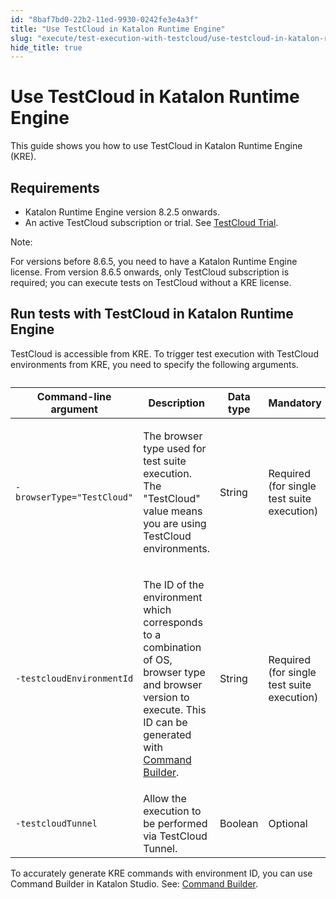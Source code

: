 ```yaml
---
id: "8baf7bd0-22b2-11ed-9930-0242fe3e4a3f"
title: "Use TestCloud in Katalon Runtime Engine"
slug: "execute/test-execution-with-testcloud/use-testcloud-in-katalon-runtime-engine"
hide_title: true
---
```


# <a id="id" class="anchor_top_offset"/><a id="ariaid-title1" class="anchor_top_offset"/>Use TestCloud in Katalon Runtime Engine

<p xmlns="http://www.w3.org/1999/xhtml" className="p">This guide shows you how to use <span className="ph">TestCloud</span> in <span className="ph">Katalon Runtime Engine</span> (<span className="ph">KRE</span>).</p> 

## Requirements

<ul xmlns="http://www.w3.org/1999/xhtml" className="ul"><li className="li"><span className="ph">Katalon Runtime Engine</span> version 8.2.5 onwards.</li><li className="li">An active <span className="ph">TestCloud</span> subscription or trial. See <a className="xref" href="/docs/administer/katalon-platform-packages/testcloud-feature-comparison#id_2">TestCloud Trial</a>.</li></ul> 
<div xmlns="http://www.w3.org/1999/xhtml" className="note note note_note"><span className="note__title">Note:</span> <p className="p">For versions before 8.6.5, you need to have a <span className="ph">Katalon Runtime Engine</span> license. From version 8.6.5 onwards, only <span className="ph">TestCloud</span> subscription is required; you can execute tests on <span className="ph">TestCloud</span> without a <span className="ph">KRE</span> license. </p></div>

## <a id="id_1" class="anchor_top_offset"/>Run tests with <span xmlns="http://www.w3.org/1999/xhtml" className="ph">TestCloud</span>  in <span xmlns="http://www.w3.org/1999/xhtml" className="ph">Katalon Runtime Engine</span> 

<p xmlns="http://www.w3.org/1999/xhtml" className="p"><span className="ph">TestCloud</span> is accessible from <span className="ph">KRE</span>. To trigger test execution with <span className="ph">TestCloud</span> environments from <span className="ph">KRE</span>, you need to specify the following arguments.</p> 
<table xmlns="http://www.w3.org/1999/xhtml" className="table anchor_top_offset" id="id_1__table-KRE-TC-arguments"><caption /><colgroup><col /><col /><col /><col /></colgroup><thead className="thead"><tr className><th className="entry anchor_top_offset" id="id_1__table-KRE-TC-arguments__entry__1"> Command-line argument</th><th className="entry anchor_top_offset" id="id_1__table-KRE-TC-arguments__entry__2"> Description</th><th className="entry anchor_top_offset" id="id_1__table-KRE-TC-arguments__entry__3"> Data type</th><th className="entry anchor_top_offset" id="id_1__table-KRE-TC-arguments__entry__4"> Mandatory</th></tr></thead><tbody className="tbody"><tr className><td className="entry" headers="id_1__table-KRE-TC-arguments__entry__1 id_1__table-KRE-TC-arguments__entry__2 id_1__table-KRE-TC-arguments__entry__3 id_1__table-KRE-TC-arguments__entry__4 "><code className="ph codeph">-browserType="TestCloud"</code></td><td className="entry" headers="id_1__table-KRE-TC-arguments__entry__1 id_1__table-KRE-TC-arguments__entry__2 id_1__table-KRE-TC-arguments__entry__3 id_1__table-KRE-TC-arguments__entry__4 "><p className="p">The browser type used for test suite execution. The "TestCloud" value means you are using <span className="ph">TestCloud</span> environments.</p></td><td className="entry" headers="id_1__table-KRE-TC-arguments__entry__1 id_1__table-KRE-TC-arguments__entry__2 id_1__table-KRE-TC-arguments__entry__3 id_1__table-KRE-TC-arguments__entry__4 "> String</td><td className="entry" headers="id_1__table-KRE-TC-arguments__entry__1 id_1__table-KRE-TC-arguments__entry__2 id_1__table-KRE-TC-arguments__entry__3 id_1__table-KRE-TC-arguments__entry__4 "> Required (for single test suite execution)</td></tr><tr className><td className="entry" headers="id_1__table-KRE-TC-arguments__entry__1 id_1__table-KRE-TC-arguments__entry__2 id_1__table-KRE-TC-arguments__entry__3 id_1__table-KRE-TC-arguments__entry__4 "><code className="ph codeph">-testcloudEnvironmentId</code></td><td className="entry" headers="id_1__table-KRE-TC-arguments__entry__1 id_1__table-KRE-TC-arguments__entry__2 id_1__table-KRE-TC-arguments__entry__3 id_1__table-KRE-TC-arguments__entry__4 "><p className="p">The ID of the environment which corresponds to a combination of OS, browser type and browser version to execute. This ID can be generated with <a className="xref" href="/docs/execute/katalon-runtime-engine/get-started-with-katalon-runtime-engine#id_10">Command Builder</a>.</p></td><td className="entry" headers="id_1__table-KRE-TC-arguments__entry__1 id_1__table-KRE-TC-arguments__entry__2 id_1__table-KRE-TC-arguments__entry__3 id_1__table-KRE-TC-arguments__entry__4 ">String</td><td className="entry" headers="id_1__table-KRE-TC-arguments__entry__1 id_1__table-KRE-TC-arguments__entry__2 id_1__table-KRE-TC-arguments__entry__3 id_1__table-KRE-TC-arguments__entry__4 ">Required (for single test suite execution)</td></tr><tr className><td className="entry" headers="id_1__table-KRE-TC-arguments__entry__1 id_1__table-KRE-TC-arguments__entry__2 id_1__table-KRE-TC-arguments__entry__3 id_1__table-KRE-TC-arguments__entry__4 "><code className="ph codeph">-testcloudTunnel</code></td><td className="entry" headers="id_1__table-KRE-TC-arguments__entry__1 id_1__table-KRE-TC-arguments__entry__2 id_1__table-KRE-TC-arguments__entry__3 id_1__table-KRE-TC-arguments__entry__4 "> Allow the execution to be performed via <span className="ph">TestCloud</span> Tunnel.</td><td className="entry" headers="id_1__table-KRE-TC-arguments__entry__1 id_1__table-KRE-TC-arguments__entry__2 id_1__table-KRE-TC-arguments__entry__3 id_1__table-KRE-TC-arguments__entry__4 "> Boolean</td><td className="entry" headers="id_1__table-KRE-TC-arguments__entry__1 id_1__table-KRE-TC-arguments__entry__2 id_1__table-KRE-TC-arguments__entry__3 id_1__table-KRE-TC-arguments__entry__4 "> Optional</td></tr></tbody></table> 
<p xmlns="http://www.w3.org/1999/xhtml" className="p">To accurately generate <span className="ph">KRE</span> commands with environment ID, you can use Command Builder in <span className="ph">Katalon Studio</span>. See: <a className="xref" href="/docs/execute/katalon-runtime-engine/get-started-with-katalon-runtime-engine#id_10">Command Builder</a>.</p> 
